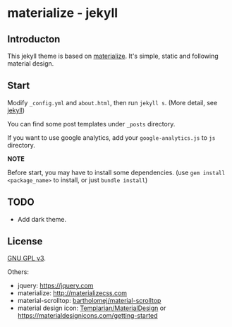 materialize - jekyll
==============

Introducton
---------

This jekyll theme is based on [materialize](http://materializecss.com). It's simple, static and following material design.


Start
---------

Modify `_config.yml` and `about.html`, then run `jekyll s`. (More detail, see [jekyll](http://jekyllrb.com/))

You can find some post templates under `_posts` directory.

If you want to use google analytics, add your `google-analytics.js` to `js` directory.

**NOTE**

Before start, you may have to install some dependencies. (use `gem install <package_name>` to install, or just `bundle install`)


TODO
---------

- Add dark theme.


License
---------

[GNU GPL v3](http://www.gnu.org/licenses/).

Others:

- jquery: <https://jquery.com>
- materialize: <http://materializecss.com>
- material-scrolltop: [bartholomej/material-scrolltop](https://github.com/bartholomej/material-scrolltop)
- material design icon: [Templarian/MaterialDesign](https://github.com/Templarian/MaterialDesign) or <https://materialdesignicons.com/getting-started>
